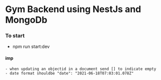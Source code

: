 # Gym Backend using NestJs and MongoDb

### To start
  - npm run start:dev


  #### imp
    - when updating an objectid in a document send [] to indicate empty
    - date format shouldbe "date": "2021-06-18T07:03:01.078Z"